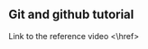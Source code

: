 ## Git and github tutorial

<href src="https://www.youtube.com/watch?v=RGOj5yH7evk" > Link to the reference video <\href>
